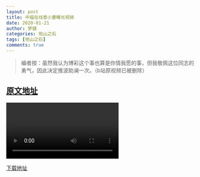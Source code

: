 ```yaml
---
layout: post
title: 中福在线景小墨曝光视频
date: 2020-01-21
author: 梦貘
categories: 他山之石
tags: [他山之石]
comments: true
--- 
```


> 编者按：虽然我认为博彩这个事也算是你情我愿的事，但我敬佩这位同志的勇气，因此决定推波助澜一次。（b站原视频已被删除）

## [原文地址](https://www.bilibili.com/video/av84123284)

<video><source src="http://f.video.weibocdn.com/003yP7pIlx07Akj84QQU010412016ra90E010.mp4?label=mp4_hd&template=584x360.25.0&trans_finger=1d826f6f1a11607b0eef762fee9b15cd&Expires=1579586583&ssig=9wId3ia0jN&KID=unistore,video&media_id=4463154911182852&tp=YTkl0eM8:YTkl0eM8&us=8bG7Hc&ori=0&ctb=0&ot=h&ps=45LpSY&ab=1410-g2,,540-g1,1326-g1,966-g1,1055-g0,878-g1,1493-g0,1277-g1,1192-g0,1091-g1,1191-g0,1046-g2,1258-g0" type="video/mp4"></video>

[下载地址](https://pan.totemblog.tk/?/网盘/私人图床/中福在线景小墨曝光视频/)
